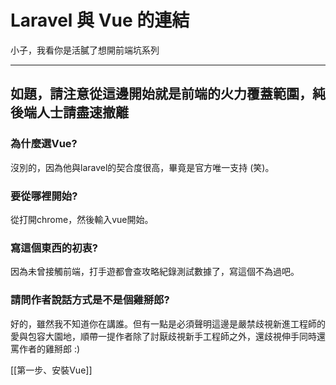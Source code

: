 Laravel 與 Vue 的連結
===
小子，我看你是活膩了想開前端坑系列
***


如題，請注意從這邊開始就是前端的火力覆蓋範圍，純後端人士請盡速撤離
---


### 為什麼選Vue?
沒別的，因為他與laravel的契合度很高，畢竟是官方唯一支持 (笑)。

### 要從哪裡開始?
從打開chrome，然後輸入vue開始。

### 寫這個東西的初衷?
因為未曾接觸前端，打手遊都會查攻略紀錄測試數據了，寫這個不為過吧。

### 請問作者說話方式是不是個雞掰郎?
好的，雖然我不知道你在講誰。但有一點是必須聲明這邊是嚴禁歧視新進工程師的愛與包容大園地，順帶一提作者除了討厭歧視新手工程師之外，還歧視伸手同時還罵作者的雞掰郎 :)

[[第一步、安裝Vue]]
